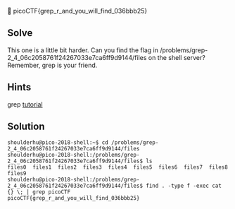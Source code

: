 :checkered_flag: picoCTF{grep_r_and_you_will_find_036bbb25}

## Solve
This one is a little bit harder. Can you find the flag in /problems/grep-2_4_06c2058761f24267033e7ca6ff9d9144/files on the shell server? Remember, grep is your friend.

## Hints
grep [tutorial](https://ryanstutorials.net/linuxtutorial/grep.php)

## Solution
```
shoulderhu@pico-2018-shell:~$ cd /problems/grep-2_4_06c2058761f24267033e7ca6ff9d9144/files
shoulderhu@pico-2018-shell:/problems/grep-2_4_06c2058761f24267033e7ca6ff9d9144/files$ ls
files0  files1  files2  files3  files4  files5  files6  files7  files8  files9
shoulderhu@pico-2018-shell:/problems/grep-2_4_06c2058761f24267033e7ca6ff9d9144/files$ find . -type f -exec cat {} \; | grep picoCTF
picoCTF{grep_r_and_you_will_find_036bbb25}
```

